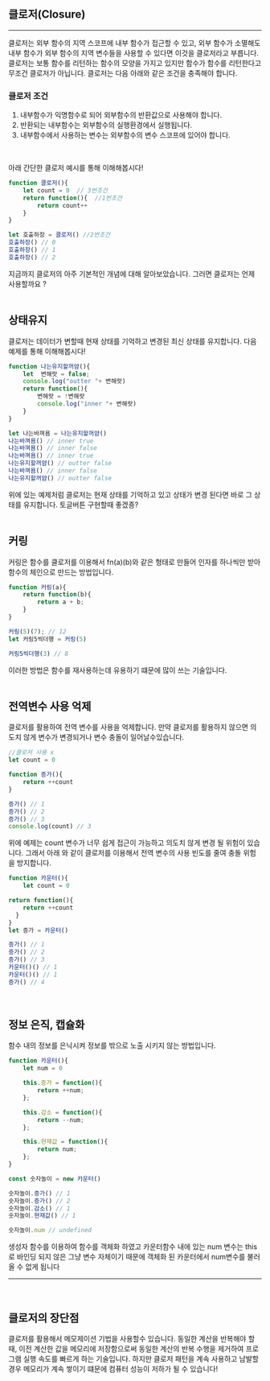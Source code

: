 ## 클로저(Closure)

---

클로저는 외부 함수의 지역 스코프에 내부 함수가 접근할 수 있고, 외부 함수가 소멸해도 내부 함수가 외부 함수의 지역 변수들을 사용할 수 있다면 이것을 클로저라고 부릅니다. 클로저는 보통 함수를 리턴하는 함수의 모양을 가지고 있지만 함수가 함수를 리턴한다고 무조건 클로저가 아닙니다. 클로저는 다음 아래와 같은 조건을 충족해야 합니다. <br />

### 클로저 조건
1. 내부함수가 익명함수로 되어 외부함수의 반환값으로 사용해야 합니다.<br />
2. 반환되는 내부함수는 외부함수의 실행환경에서 실행됩니다.<br />
3. 내부함수에서 사용하는 변수는 외부함수의 변수 스코프에 있어야 합니다.<br />

<br >

아래 간단한 클로저 예시를 통해 이해해봅시다!

```js
function 클로저(){
    let count = 0  // 3번조건
    return function(){  //1번조건
        return count++ 
    }
}

let 호출하장 = 클로저() //2번조건
호출하장() // 0
호출하장() // 1
호출하장() // 2
```

지금까지 클로저의 아주 기본적인 개념에 대해 알아보았습니다. 그러면 클로저는 언제 사용할까요 ?  
<br />


## 상태유지

클로저는 데이터가 변할때 현재 상태를 기억하고 변경된 최신 상태를 유지합니다. 다음 예제를 통해 이해해봅시다!

```js
function 나는유지할꺼얌(){
    let  변해랏 = false;
    console.log("outter "+ 변해랏)
    return function(){
        변해랏 = !변해랏
        console.log("inner "+ 변해랏)
    }
}

let 나는바껴욤 = 나는유지할꺼얌()
나는바껴욤() // inner true
나는바껴욤() // inner false
나는바껴욤() // inner true
나는유지할꺼얌() // outter false
나는바껴욤() // inner false
나는유지할꺼얌() // outter false
```

위에 있는 예제처럼 클로저는 현재 상태를 기억하고 있고 상태가 변경 된다면 바로 그 상태를 유지합니다. 토글버튼 구현할때 좋겠죵?  
<br />

## 커링

커링은 함수를 클로저를 이용해서 fn(a)(b)와 같은 형태로 만들어 인자를 하나씩만 받아 함수의 체인으로 만드는 방법입니다.

```js
function 커링(a){
    return function(b){
        return a + b;
    }
}

커링(5)(7); // 12
let 커링5씩더행 = 커링(5)

커링5씩더행(3) // 8
```

이러한 방법은 함수를 재사용하는데 유용하기 떄문에 많이 쓰는 기술입니다.
<br />
<br />

## 전역변수 사용 억제

클로저를 활용하여 전역 변수를 사용을 억제합니다. 만약 클로저를 활용하지 않으면 의도치 않게 변수가 변경되거나 변수 충돌이 일어날수있습니다.

```js
//클로저 사용 x
let count = 0

function 증가(){
    return ++count
}

증가() // 1
증가() // 2
증가() // 3
console.log(count) // 3
```

위에 예제는 count 변수가 너무 쉽게 접근이 가능하고 의도치 않게 변경 될 위험이 있습니다. 그래서 아래 와 같이 클로저를 이용해서 전역 변수의 사용 빈도를 줄여 충돌 위험을 방지합니다.

```js
function 카운터(){
    let count = 0

return function(){
    return ++count
  }
}
let 증가 = 카운터()

증가() // 1
증가() // 2
증가() // 3
카운터()() // 1
카운터()() // 1
증가() // 4
```
<br />

## 정보 은직, 캡슐화

함수 내의 정보를 은닉시켜 정보를 밖으로 노출 시키지 않는 방법입니다.

```js
function 카운터(){
    let num = 0

    this.증가 = function(){
        return ++num;
    };

    this.감소 = function(){
        return --num;
    };

    this.현재값 = function(){
        return num;
    };
}

const 숫자놀이 = new 카운터()

숫자놀이.증가() // 1
숫자놀이.증가() // 2
숫자놀이.감소() // 1
숫자놀이.현재값() // 1

숫자놀이.num // undefined
```

생성자 함수를 이용하여 함수를 객체화 하였고 카운터함수 내에 있는 num 변수는 this로 바인딩 되지 않은 그냥 변수 자체이기 때문에 객체화 된 카운터에서 num변수를 불러올 수 없게 됩니다
<br />

---
<br />

## 클로저의 장단점

클로저를 활용해서 메모제이션 기법을 사용할수 있습니다. 동일한 계산을 반복해야 할때, 이전 계산한 값을 메모리에 저장함으로써 동일한 계산의 반복 수행을 제거하여 프로그램 실행 속도를 빠르게 하는 기술입니다. 하지만 클로저 패턴을 계속 사용하고 남발할 경우 메모리가 계속 쌓이기 떄문에 컴퓨터 성능이 저하가 될 수 있습니다!
